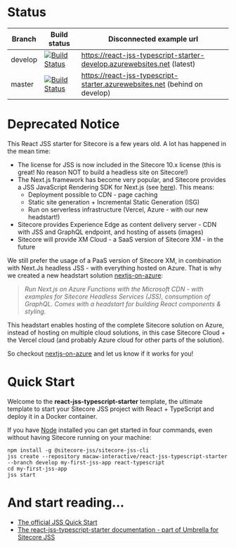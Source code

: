 # Status
| Branch | Build status | Disconnected example url |
| --- | --- | --- |
| develop | [![Build Status](https://dev.azure.com/MacawInteractive/react-jss-typescript-starter/_apis/build/status/react-jss-typescript-starter?branchName=develop)](https://dev.azure.com/MacawInteractive/react-jss-typescript-starter/_build/latest?definitionId=1&branchName=develop) | https://react-jss-typescript-starter-develop.azurewebsites.net (latest)|
| master | [![Build Status](https://dev.azure.com/MacawInteractive/react-jss-typescript-starter/_apis/build/status/react-jss-typescript-starter?branchName=master)](https://dev.azure.com/MacawInteractive/react-jss-typescript-starter/_build/latest?definitionId=1&branchName=master) | https://react-jss-typescript-starter.azurewebsites.net (behind on develop)|

# Deprecated Notice
This React JSS starter for Sitecore is a few years old. A lot has happened in the mean time:
- The license for JSS is now included in the Sitecore 10.x license (this is great! No reason NOT to build a headless site on Sitecore!)
- The Next.js framework has become very popular, and Sitecore provides a JSS JavaScript Rendering SDK for Next.js (see [here](https://doc.sitecore.com/xp/en/developers/hd/190/sitecore-headless-development/sitecore-javascript-rendering-sdk--jss--for-next-js.html)). This means:
  - Deployment possible to CDN - page caching
  - Static site generation + Incremental Static Generation (ISG)
  - Run on serverless infrastructure (Vercel, Azure - with our new headstart!)
- Sitecore provides Experience Edge as content delivery server - CDN with JSS and GraphQL endpoint, and hosting of assets (images)
- Sitecore will provide XM Cloud - a SaaS version of Sitecore XM - in the future

We still prefer the usage of a PaaS version of Sitecore XM, in combination with Next.Js headless JSS - with everything hosted on Azure. That is why we created a new headstart solution [nextjs-on-azure](https://github.com/macaw-cad/nextjs-on-azure): 

> _Run Next.js on Azure Functions with the Microsoft CDN - with examples for Sitecore Headless Services (JSS), consumption of GraphQL. Comes with a headstart for building React components & styling._

This headstart enables hosting of the complete Sitecore solution on Azure, instead of hosting on multiple cloud solutions, in this case Sitecore Cloud + the Vercel cloud (and probably Azure cloud for other parts of the solution).

So checkout [nextjs-on-azure](https://github.com/macaw-cad/nextjs-on-azure) and let us know if it works for you!

# Quick Start

Welcome to the **react-jss-typescript-starter** template, the ultimate template to start your Sitecore JSS project with React + TypeScript and deploy it in a Docker container.

If you have [Node](https://nodejs.org) installed you can get started in four commands, even without having Sitecore running on your machine:

```
npm install -g @sitecore-jss/sitecore-jss-cli
jss create --repository macaw-interactive/react-jss-typescript-starter --branch develop my-first-jss-app react-typescript
cd my-first-jss-app
jss start
```

# And start reading...

- [The official JSS Quick Start](https://jss.sitecore.com/docs/getting-started/quick-start)
- [The react-jss-typescript-starter documentation - part of Umbrella for Sitecore JSS](samples/react-typescript/README.md)
